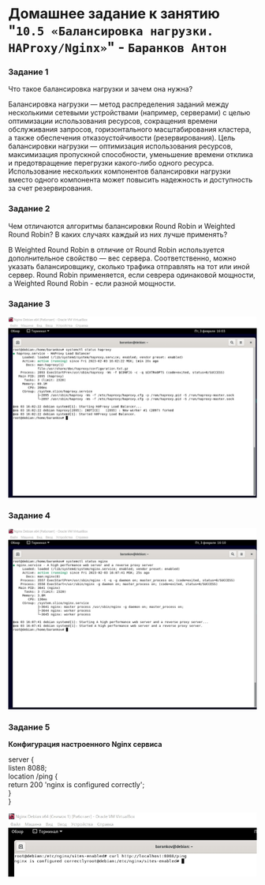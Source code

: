 # Домашнее задание к занятию "`10.5 «Балансировка нагрузки. HAProxy/Nginx»`" - `Баранков Антон`

### Задание 1
Что такое балансировка нагрузки и зачем она нужна?

Балансировка нагрузки — метод распределения заданий между несколькими сетевыми устройствами (например, серверами) с целью оптимизации использования ресурсов, сокращения времени обслуживания запросов, горизонтального масштабирования кластера, а также обеспечения отказоустойчивости (резервирования).
Цель балансировки нагрузки — оптимизация использования ресурсов, максимизация пропускной способности, уменьшение времени отклика и предотвращение перегрузки какого-либо одного ресурса. Использование нескольких компонентов балансировки нагрузки вместо одного компонента может повысить надежность и доступность за счет резервирования.  

### Задание 2

Чем отличаются алгоритмы балансировки Round Robin и Weighted Round Robin? В каких случаях каждый из них лучше применять? 

В Weighted Round Robin в отличие от Round Robin используется дополнительное свойство — вес сервера. Соответственно, можно указать балансировщику, сколько
трафика отправлять на тот или иной сервер.
Round Robin применяется, если севрера одинаковой мощности, а Weighted Round Robin - если разной мощности.  

### Задание 3

![Скриншот](img/1.jpg)

### Задание 4

![Скриншот](img/2.jpg)

### Задание 5

**Конфигурация настроенного Nginx сервиса**  

server {  
       listen 8088;  
         location /ping {  
            return 200 'nginx is configured correctly';  
    }  
}  

![Скриншот](img/3.jpg)
